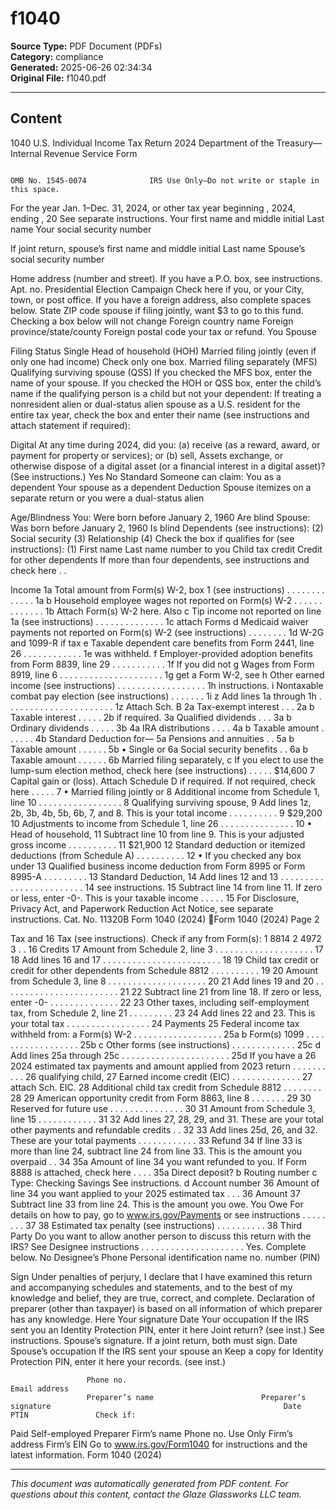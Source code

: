 ﻿# f1040

**Source Type:** PDF Document (PDFs)  
**Category:** compliance  
**Generated:** 2025-06-26 02:34:34  
**Original File:** f1040.pdf

---

## Content

1040 U.S. Individual Income Tax Return 2024
                       Department of the Treasury—Internal Revenue Service
 Form

                                                                                                                 OMB No. 1545-0074              IRS Use Only—Do not write or staple in this space.

   For the year Jan. 1–Dec. 31, 2024, or other tax year beginning                           , 2024, ending                                    , 20               See separate instructions.
   Your first name and middle initial                                    Last name                                                                               Your social security number


   If joint return, spouse’s first name and middle initial               Last name                                                                               Spouse’s social security number


   Home address (number and street). If you have a P.O. box, see instructions.                                                             Apt. no.       Presidential Election Campaign
                                                                                                                                                          Check here if you, or your
   City, town, or post office. If you have a foreign address, also complete spaces below.                   State                     ZIP code            spouse if filing jointly, want $3
                                                                                                                                                          to go to this fund. Checking a
                                                                                                                                                          box below will not change
   Foreign country name                                                       Foreign province/state/county                           Foreign postal code your tax or refund.
                                                                                                                                                                                You          Spouse

 Filing Status                Single                                                                                         Head of household (HOH)
                              Married filing jointly (even if only one had income)
 Check only
 one box.                       Married filing separately (MFS)                                        Qualifying surviving spouse (QSS)
                           If you checked the MFS box, enter the name of your spouse. If you checked the HOH or QSS box, enter the child’s name if the
                           qualifying person is a child but not your dependent:
                              If treating a nonresident alien or dual-status alien spouse as a U.S. resident for the entire tax year, check the box and enter
                              their name (see instructions and attach statement if required):

 Digital              At any time during 2024, did you: (a) receive (as a reward, award, or payment for property or services); or (b) sell,
 Assets               exchange, or otherwise dispose of a digital asset (or a financial interest in a digital asset)? (See instructions.)                                       Yes          No
 Standard             Someone can claim:        You as a dependent          Your spouse as a dependent
 Deduction               Spouse itemizes on a separate return or you were a dual-status alien

 Age/Blindness You:               Were born before January 2, 1960               Are blind         Spouse:                  Was born before January 2, 1960                      Is blind
 Dependents (see instructions):                                                      (2) Social security            (3) Relationship      (4) Check the box if qualifies for (see instructions):
                      (1) First name              Last name                               number                         to you                 Child tax credit           Credit for other dependents
 If more
 than four
 dependents,
 see instructions
 and check
 here . .

 Income               1a      Total amount from Form(s) W-2, box 1 (see instructions) . . . . .                               .   .   .   .    .     .   .   .       1a
                       b      Household employee wages not reported on Form(s) W-2 . . . . .                                  .   .   .   .    .     .   .   .       1b
 Attach Form(s)
 W-2 here. Also        c      Tip income not reported on line 1a (see instructions) . . . . . .                               .   .   .   .    .     .   .   .       1c
 attach Forms          d      Medicaid waiver payments not reported on Form(s) W-2 (see instructions)                         .   .   .   .    .     .   .   .       1d
 W-2G and
 1099-R if tax            e   Taxable dependent care benefits from Form 2441, line 26     .                  .      .   .     .   .   .   .    .     .   .   .       1e
 was withheld.            f   Employer-provided adoption benefits from Form 8839, line 29                    .      .   .     .   .   .   .    .     .   .   .       1f
 If you did not           g   Wages from Form 8919, line 6 . . . . . . . . . .                               .      .   .     .   .   .   .    .     .   .   .       1g
 get a Form
 W-2, see
                          h   Other earned income (see instructions) . . . .                   .   .   .     .      .   .     .   . .     .    .     .   .   .       1h
 instructions.            i   Nontaxable combat pay election (see instructions) .              .   .   .     .      .   .         1i
                          z   Add lines 1a through 1h    . . . . . . . .                       .   .   .     .      .   .     .   . .     .    .     .   .   .        1z
 Attach Sch. B        2a      Tax-exempt interest .          .   .     2a                                  b Taxable interest   .              .     .   .   .       2b
 if required.         3a      Qualified dividends .          .   .     3a                                  b Ordinary dividends .              .     .   .   .       3b
                      4a      IRA distributions . .          .   .     4a                                  b Taxable amount . .                .     .   .   .       4b
Standard
Deduction for—        5a      Pensions and annuities . .        5a                          b Taxable amount .                            .    .     .   .   .       5b
• Single or           6a      Social security benefits . .      6a                          b Taxable amount .                            .    .     .   .   .       6b
  Married filing
  separately,          c      If you elect to use the lump-sum election method, check here (see instructions) .                           .    .     .   .
  $14,600             7       Capital gain or (loss). Attach Schedule D if required. If not required, check here                      .   .    .     .   .            7
• Married filing
  jointly or          8       Additional income from Schedule 1, line 10 . . . . . . . . . . .                                        .   .    .     .   .   .        8
  Qualifying
  surviving spouse,   9       Add lines 1z, 2b, 3b, 4b, 5b, 6b, 7, and 8. This is your total income . . . .                           .   .    .     .   .   .        9
  $29,200             10      Adjustments to income from Schedule 1, line 26       . . . . .                        .   .     .   .   .   .    .     .   .   .       10
• Head of
  household,          11      Subtract line 10 from line 9. This is your adjusted gross income                      .   .     .   .   .   .    .     .   .   .       11
  $21,900
                      12      Standard deduction or itemized deductions (from Schedule A)                           .   .     .   .   .   .    .     .   .   .       12
• If you checked
  any box under       13      Qualified business income deduction from Form 8995 or Form 8995-A . . . .                                   .    .     .   .   .       13
  Standard
  Deduction,          14      Add lines 12 and 13 . . . . . . . . . . . . . . . . . . .                                                   .    .     .   .   .       14
  see instructions.
                      15      Subtract line 14 from line 11. If zero or less, enter -0-. This is your taxable income                      .    .     .   .   .       15
 For Disclosure, Privacy Act, and Paperwork Reduction Act Notice, see separate instructions.                                           Cat. No. 11320B                             Form 1040 (2024)
Form 1040 (2024)                                                                                                                                                                               Page 2

Tax and             16    Tax (see instructions). Check if any from Form(s): 1 8814                             2       4972 3                               .     .     16
Credits             17    Amount from Schedule 2, line 3        . . . . . . . .                             .       .   . . . .            .   .   .   .     .     .     17
                    18    Add lines 16 and 17 . . . . . . . . . . . . . . .                                                 .   .   .      .   .   .   .     .     .     18
                    19    Child tax credit or credit for other dependents from Schedule 8812 .                              .   .   .      .   .   .   .     .     .     19
                    20    Amount from Schedule 3, line 8        . . . . . . . . . . .                                       .   .   .      .   .   .   .     .     .     20
                    21    Add lines 19 and 20 . . . . . . . . . . . . . . .                                                 .   .   .      .   .   .   .     .     .     21
                    22    Subtract line 21 from line 18. If zero or less, enter -0- . . . . .                               .   .   .      .   .   .   .     .     .     22
                    23    Other taxes, including self-employment tax, from Schedule 2, line 21                              .   .   .      .   .   .   .     .     .     23
                    24    Add lines 22 and 23. This is your total tax . . . . . . . .                                       .   .   .      .   .   .   .     .     .     24
Payments            25    Federal income tax withheld from:
                      a   Form(s) W-2 . . . . . . .                    .      .   .   .   .     .     .     .       .   .   .       25a
                     b    Form(s) 1099 . . . . . .                 .   .      .   .   .   .     .     .     .       .   .   .     25b
                     c    Other forms (see instructions) .         .   .      .   .   .   .     .     .     .       .   .   .     25c
                     d    Add lines 25a through 25c . .            .   .      .   .   .   .     .     .     .       .   .   .   . . .          .   .   .     .     .    25d
If you have a       26    2024 estimated tax payments and amount applied from 2023 return .                                 .   .   . .        .   .   .     .     .     26
qualifying child,   27    Earned income credit (EIC) . . . . . . . . . . . . .                                              .       27
attach Sch. EIC.
                    28    Additional child tax credit from Schedule 8812 . . . . . . .                                      .       28
                    29    American opportunity credit from Form 8863, line 8 .                  .     .     .       .   .   .       29
                    30    Reserved for future use . . . . . . . . .                             .     .     .       .   .   .       30
                    31    Amount from Schedule 3, line 15 . . . . . .                           .     .     .       .   .   .       31
                    32    Add lines 27, 28, 29, and 31. These are your total other payments and refundable credits                                           .     .     32
                    33    Add lines 25d, 26, and 32. These are your total payments     . . . . . . . . . .                                                   .     .     33
Refund              34    If line 33 is more than line 24, subtract line 24 from line 33. This is the amount you overpaid                                    .     .     34
                  35a     Amount of line 34 you want refunded to you. If Form 8888 is attached, check here .                                       .   .     .          35a
Direct deposit?     b     Routing number                                               c Type:      Checking                                               Savings
See instructions.
                    d     Account number
                  36      Amount of line 34 you want applied to your 2025 estimated tax . . .         36
Amount              37    Subtract line 33 from line 24. This is the amount you owe.
You Owe                   For details on how to pay, go to www.irs.gov/Payments or see instructions .                               .      .   .   .   .     .     .     37
                    38    Estimated tax penalty (see instructions)            .   .   .   .     .     .     .       .   .   .       38
Third Party          Do you want to allow another person to discuss this return with the IRS? See
Designee             instructions . . . . . . . . . . . . . . . . . . . . .                                                                    Yes. Complete below.                 No
                     Designee’s                                                               Phone                                                Personal identification
                     name                                                                     no.                                                  number (PIN)

Sign                 Under penalties of perjury, I declare that I have examined this return and accompanying schedules and statements, and to the best of my knowledge and
                     belief, they are true, correct, and complete. Declaration of preparer (other than taxpayer) is based on all information of which preparer has any knowledge.
Here                 Your signature                                               Date                    Your occupation                                        If the IRS sent you an Identity
                                                                                                                                                                 Protection PIN, enter it here
Joint return?                                                                                                                                                    (see inst.)
See instructions.    Spouse’s signature. If a joint return, both must sign.       Date                    Spouse’s occupation                                    If the IRS sent your spouse an
Keep a copy for                                                                                                                                                  Identity Protection PIN, enter it here
your records.                                                                                                                                                    (see inst.)

                     Phone no.                                                    Email address
                     Preparer’s name                        Preparer’s signature                                                    Date                    PTIN               Check if:
Paid                                                                                                                                                                                Self-employed
Preparer
                     Firm’s name                                                                                                                                 Phone no.
Use Only
                     Firm’s address                                                                                                                              Firm’s EIN
Go to www.irs.gov/Form1040 for instructions and the latest information.                                                                                                             Form 1040 (2024)

---

*This document was automatically generated from PDF content. For questions about this content, contact the Glaze Glassworks LLC team.*

